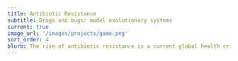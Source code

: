 ```yaml
---
title: Antibiotic Resistance
subtitle: Drugs and bugs: model evolutionary systems
current: true
image_url: '/images/projects/game.png'
sort_order: 4
blurb: The rise of antibiotic resistance is a current global health crisis. However, bacterial adaptation to antibiotics is also an extremely useful framework for studying the process of evolution. In our work examining the effects of rates of change in drug concentration on bacterial populations (Lindsey et al., 2013), we found that some evolutionary trajectories are contingent on slower rates of drug increase.  We have also used the lens of evolutionary game theory to better understand some forms of antibiotic resistance (Conlin et al. 2014). We are currently exploring the role of pleiotropy, epistasis, and plasmid evolution on the emergence of multi-drug resistance, and are using high-throughput genetic screening techniques to make short-term predictions about the evolution of resistance. 
---
```

